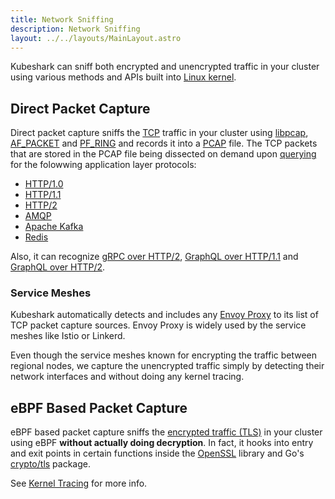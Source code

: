 ```yaml
---
title: Network Sniffing
description: Network Sniffing
layout: ../../layouts/MainLayout.astro
---
```


Kubeshark can sniff both encrypted and unencrypted traffic in your cluster using
various methods and APIs built into [Linux kernel](https://www.kernel.org/).

## Direct Packet Capture

Direct packet capture sniffs the [TCP](https://en.wikipedia.org/wiki/Transmission_Control_Protocol)
traffic in your cluster using [libpcap](https://www.tcpdump.org/),
[AF_PACKET](https://man7.org/linux/man-pages/man7/packet.7.html) and
[PF_RING](https://www.ntop.org/products/packet-capture/pf_ring/) and
records it into a [PCAP](https://datatracker.ietf.org/doc/id/draft-gharris-opsawg-pcap-00.html) file.
The TCP packets that are stored in the PCAP file being dissected on demand
upon [querying](/en/querying) for the folowwing application layer protocols:

- [HTTP/1.0](https://datatracker.ietf.org/doc/html/rfc1945)
- [HTTP/1.1](https://datatracker.ietf.org/doc/html/rfc2616)
- [HTTP/2](https://datatracker.ietf.org/doc/html/rfc7540)
- [AMQP](https://www.rabbitmq.com/amqp-0-9-1-reference.html)
- [Apache Kafka](https://kafka.apache.org/protocol)
- [Redis](https://redis.io/topics/protocol)

Also, it can recognize [gRPC over HTTP/2](https://grpc.github.io/grpc/core/md_doc__p_r_o_t_o_c_o_l-_h_t_t_p2.html),
[GraphQL over HTTP/1.1](https://graphql.org/learn/serving-over-http/)
and [GraphQL over HTTP/2](https://graphql.org/learn/serving-over-http/).

### Service Meshes

Kubeshark automatically detects
and includes any [Envoy Proxy](https://www.envoyproxy.io/) to its list of TCP packet capture sources.
Envoy Proxy is widely used by the service meshes like Istio or Linkerd.

Even though the service meshes known for encrypting the traffic between regional nodes, we capture
the unencrypted traffic simply by detecting their network interfaces and without doing any kernel tracing.

## eBPF Based Packet Capture

eBPF based packet capture sniffs the [encrypted traffic (TLS)](https://en.wikipedia.org/wiki/Transport_Layer_Security) in your cluster using
eBPF **without actually doing decryption**. In fact, it hooks into entry and exit points in certain functions inside the
[OpenSSL](https://www.openssl.org/) library and Go's [crypto/tls](https://pkg.go.dev/crypto/tls) package.

See [Kernel Tracing](/en/kernel_tracing) for more info.
